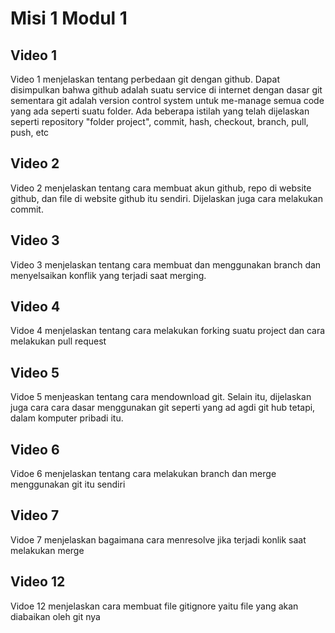 # Misi 1 Modul 1

## Video 1

Video 1 menjelaskan tentang perbedaan git dengan github. Dapat disimpulkan bahwa github adalah suatu service di internet dengan dasar git sementara git adalah version control system untuk me-manage semua code yang ada seperti suatu folder. Ada beberapa istilah yang telah dijelaskan seperti repository "folder project", commit, hash, checkout, branch, pull, push, etc

## Video 2

Video 2 menjelaskan tentang cara membuat akun github, repo di website github, dan file di website github itu sendiri. Dijelaskan juga cara melakukan commit.

## Video 3

Video 3 menjelaskan tentang cara membuat dan menggunakan branch dan menyelsaikan konflik yang terjadi saat merging.

## Video 4

Vidoe 4 menjelaskan tentang cara melakukan forking suatu project dan cara melakukan pull request

## Video 5

Vidoe 5 menjeaskan tentang cara mendownload git. Selain itu, dijelaskan juga cara cara dasar menggunakan git seperti yang ad agdi git hub tetapi, dalam komputer pribadi itu.

## Video 6

Vidoe 6 menjelaskan tentang cara melakukan branch dan merge menggunakan git itu sendiri

## Video 7

Vidoe 7 menjelaskan bagaimana cara menresolve jika terjadi konlik saat melakukan merge

## Video 12

Vidoe 12 menjelaskan cara membuat file gitignore yaitu file yang akan diabaikan oleh git nya